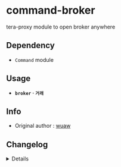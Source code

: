 # command-broker
tera-proxy module to open broker anywhere

## Dependency
- `Command` module

## Usage
- __`broker` · `거래`__

## Info
- Original author : [wuaw](https://github.com/wuaw)

## Changelog
<details>

    1.36
    - Added auto-update support
    1.35
    - Simplified code
    1.34
    - Updated name and font color
    1.33
    - Updated code aesthetics
    1.32
    - Updated code
    - Added string function
    1.31
    - Updated code aesthetics
    1.30
    - Updated code aesthetics
    1.20
    - Removed protocol version restriction
    1.10
    - Personalized code aesthetics
    1.00
    - Initial fork

</details>
